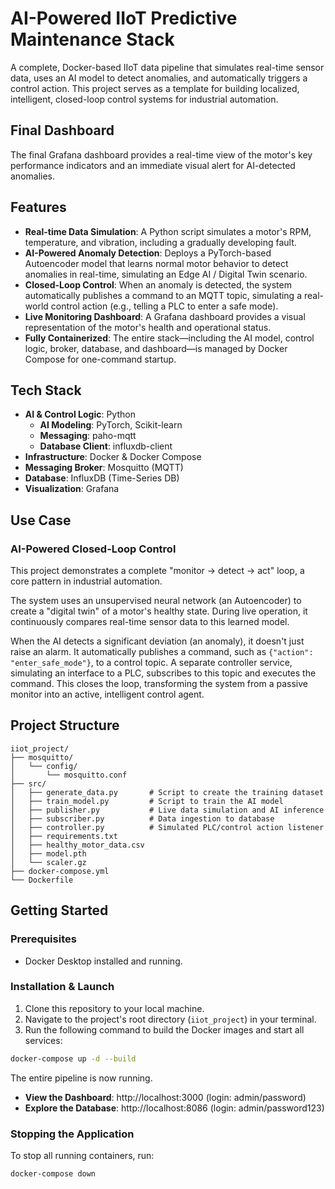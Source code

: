 # AI-Powered IIoT Predictive Maintenance Stack

A complete, Docker-based IIoT data pipeline that simulates real-time sensor data, uses an AI model to detect anomalies, and automatically triggers a control action. This project serves as a template for building localized, intelligent, closed-loop control systems for industrial automation.

## Final Dashboard

The final Grafana dashboard provides a real-time view of the motor's key performance indicators and an immediate visual alert for AI-detected anomalies.

## Features

- **Real-time Data Simulation**: A Python script simulates a motor's RPM, temperature, and vibration, including a gradually developing fault.
- **AI-Powered Anomaly Detection**: Deploys a PyTorch-based Autoencoder model that learns normal motor behavior to detect anomalies in real-time, simulating an Edge AI / Digital Twin scenario.
- **Closed-Loop Control**: When an anomaly is detected, the system automatically publishes a command to an MQTT topic, simulating a real-world control action (e.g., telling a PLC to enter a safe mode).
- **Live Monitoring Dashboard**: A Grafana dashboard provides a visual representation of the motor's health and operational status.
- **Fully Containerized**: The entire stack—including the AI model, control logic, broker, database, and dashboard—is managed by Docker Compose for one-command startup.

## Tech Stack

- **AI & Control Logic**: Python
  - **AI Modeling**: PyTorch, Scikit-learn
  - **Messaging**: paho-mqtt
  - **Database Client**: influxdb-client
- **Infrastructure**: Docker & Docker Compose
- **Messaging Broker**: Mosquitto (MQTT)
- **Database**: InfluxDB (Time-Series DB)
- **Visualization**: Grafana

## Use Case

### AI-Powered Closed-Loop Control

This project demonstrates a complete "monitor -> detect -> act" loop, a core pattern in industrial automation.

The system uses an unsupervised neural network (an Autoencoder) to create a "digital twin" of a motor's healthy state. During live operation, it continuously compares real-time sensor data to this learned model.

When the AI detects a significant deviation (an anomaly), it doesn't just raise an alarm. It automatically publishes a command, such as `{"action": "enter_safe_mode"}`, to a control topic. A separate controller service, simulating an interface to a PLC, subscribes to this topic and executes the command. This closes the loop, transforming the system from a passive monitor into an active, intelligent control agent.

## Project Structure

```
iiot_project/
├── mosquitto/
│   └── config/
│       └── mosquitto.conf
├── src/
│   ├── generate_data.py       # Script to create the training dataset
│   ├── train_model.py         # Script to train the AI model
│   ├── publisher.py           # Live data simulation and AI inference
│   ├── subscriber.py          # Data ingestion to database
│   ├── controller.py          # Simulated PLC/control action listener
│   ├── requirements.txt
│   ├── healthy_motor_data.csv
│   ├── model.pth
│   └── scaler.gz
├── docker-compose.yml
└── Dockerfile
```

## Getting Started

### Prerequisites

- Docker Desktop installed and running.

### Installation & Launch

1. Clone this repository to your local machine.
2. Navigate to the project's root directory (`iiot_project`) in your terminal.
3. Run the following command to build the Docker images and start all services:

```bash
docker-compose up -d --build
```

The entire pipeline is now running.
- **View the Dashboard**: http://localhost:3000 (login: admin/password)
- **Explore the Database**: http://localhost:8086 (login: admin/password123)

### Stopping the Application

To stop all running containers, run:

```bash
docker-compose down
```
